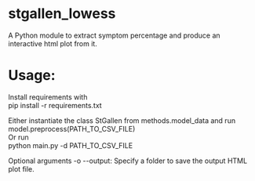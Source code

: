 # stgallen_lowess
A Python module to extract symptom percentage and produce an interactive html plot from it.

# Usage:
Install requirements with <br> pip install -r requirements.txt <br>

Either instantiate the class StGallen from methods.model_data and run model.preprocess(PATH_TO_CSV_FILE) <br>
Or run <br>
python main.py -d PATH_TO_CSV_FILE


Optional arguments
-o --output: Specify a folder to save the output HTML plot file.
